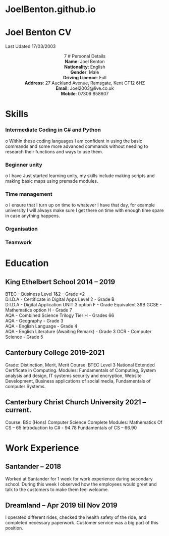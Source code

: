 # JoelBenton.github.io

<div>
    <h1>Joel Benton CV</h1>
    <p>Last Udated 17/03/2003</p>
</div>
<div align="center">7
    # Personal Details
</div>
<div align="center">
  <b>Name</b>: Joel Benton<br>
  <b>Nationality</b>: English<br>
  <b>Gender</b>: Male<br>
  <b>Driving Licence</b>: Full<br>
  <b>Address</b>: 27 Auckland Avenue, Ramsgate, Kent CT12 6HZ<br>
  <b>Email</b>: Joel2003@live.co.uk<br>
  <b>Mobile</b>: 07309 858607
</div>
    
# Skills
### Intermediate Coding in C# and Python
   o	Within these coding languages I am confident in using the basic commands and some more advanced commands without needing to research their functions and ways to use them. 
### Beginner unity
   o	I have Just started learning unity, my skills include making scripts and making basic maps using premade modules.
### Time management
   o	I ensure that I turn up on time to whatever I have that day, for example university I will always make sure I get there on time with enough time spare in case anything happens.
### Organisation
### Teamwork


# Education
## King Ethelbert School 2014 – 2019
BTEC      - Business Level 1&2 - Grade *2				
D.I.D.A   - Certificate in Digital Apps Level 2 - Grade B			           
D.I.D.A   - Digital Application UNIT 3 option F - Grade Equivalent 39B
GCSE      - Mathematics option H - Grade 7 				
AQA       - Combined Science Trilogy Tier H - Grades 66			
AQA       - Geography - Grade 3					
AQA       - English Language - Grade 4				
AQA       - English Literature (Awaiting Remark) - Grade 3
OCR       - Computer Science - Grade 5

## Canterbury College 2019-2021
Grade: Distinction, Merit, Merit
Course: BTEC Level 3 National Extended Certificate in Computing.
Modules: Fundamentals of Computing, System analysis and design, IT systems security and encryption, Website Development, Business applications of social media, Fundamentals of computer Systems.

## Canterbury Christ Church University 2021 – current.
Course: BSc (Hons) Computer Science
Complete Modules: 
Mathematics Of CS – 65
Introduction to C# - 94.78
Fundamentals of CS – 66.90


# Work Experience

## Santander – 2018
Worked at Santander for 1 week for work experience during secondary school. During this week I observed how the employees would greet and talk to the customers to make them feel welcome.

## Dreamland – Apr 2019 till Nov 2019
I operated different rides, checked the health safety of the ride, and completed necessary paperwork. Customer service was a big part of this position.

